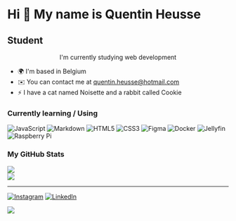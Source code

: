 Hi 👋 My name is Quentin Heusse
======================================================================================================================================

Student
-------

<p style="text-align: center;">I'm currently studying web development</p>

*   🌍  I'm based in Belgium
*   ✉️  You can contact me at [quentin.heusse@hotmail.com](mailto:quentin.heusse@hotmail.com)
*   ⚡  I have a cat named Noisette and a rabbit called Cookie

### Currently learning / Using

![JavaScript](https://img.shields.io/badge/javascript-%23323330.svg?style=flat&logo=javascript&logoColor=%23F7DF1E) ![Markdown](https://img.shields.io/badge/markdown-%23000000.svg?style=flat&logo=markdown&logoColor=white) ![HTML5](https://img.shields.io/badge/html5-%23E34F26.svg?style=flat&logo=html5&logoColor=white) ![CSS3](https://img.shields.io/badge/css3-%231572B6.svg?style=flat&logo=css3&logoColor=white) ![Figma](https://img.shields.io/badge/figma-%23F24E1E.svg?style=flat&logo=figma&logoColor=white) ![Docker](https://img.shields.io/badge/docker-%230db7ed.svg?style=flat&logo=docker&logoColor=white) ![Jellyfin](https://img.shields.io/badge/jellyfin-%23000B25.svg?style=flat&logo=Jellyfin&logoColor=00A4DC) ![Raspberry Pi](https://img.shields.io/badge/-RaspberryPi-C51A4A?style=flat&logo=Raspberry-Pi)

### My GitHub Stats

![](https://github-readme-stats.vercel.app/api?username=Qheuss&theme=dark&hide_border=false&include_all_commits=false&count_private=false)<br/>
![](https://github-readme-stats.vercel.app/api/top-langs/?username=Qheuss&theme=dark&hide_border=false&include_all_commits=false&count_private=false&layout=compact)

---

[![Instagram](https://img.shields.io/badge/Instagram-%23E4405F.svg?logo=Instagram&logoColor=white)](https://instagram.com/quentin_heusse) [![LinkedIn](https://img.shields.io/badge/LinkedIn-%230077B5.svg?logo=linkedin&logoColor=white)](https://linkedin.com/in/quentin-heusse) 

[![](https://visitcount.itsvg.in/api?id=Qheuss&icon=3&color=12)](https://visitcount.itsvg.in)

